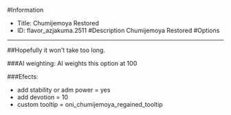 #Information
 - Title: Chumijemoya Restored
 - ID: flavor_azjakuma.2511
#Description
Chumijemoya Restored
#Options

___
##Hopefully it won't take too long.

###AI weighting:
AI weights this option at 100


###Efects:<ul><li>add stability or adm power = yes</li><li>add devotion = 10</li><li>custom tooltip = oni_chumijemoya_regained_tooltip</li></ul>
